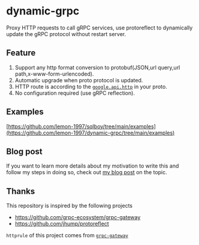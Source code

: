 # dynamic-grpc
Proxy HTTP requests to call gRPC services, use protoreflect to dynamically update the gRPC protocol without restart server.

## Feature
1. Support any http format conversion to protobuf(JSON,url query,url path,x-www-form-urlencoded).
2. Automatic upgrade when proto protocol is updated.
3. HTTP route is according to the
   [`google.api.http`](https://github.com/googleapis/googleapis/blob/master/google/api/http.proto#L46)
   in your proto. 
4. No configuration required (use gRPC reflection).

## Examples

[https://github.com/lemon-1997/sqlboy/tree/main/examples](https://github.com/lemon-1997/dynamic-grpc/tree/main/examples)

## Blog post
If you want to learn more details about my motivation to write this and follow my steps in doing so, check out [my blog post](https://lemon-1997.pages.dev/post/project-grpc#more/) on the topic.

## Thanks
This repository is inspired by the following projects
- https://github.com/grpc-ecosystem/grpc-gateway
- https://github.com/jhump/protoreflect

`httprule` of this project comes from [`grpc-gateway`](https://github.com/grpc-ecosystem/grpc-gateway/tree/main/internal/httprule)  
